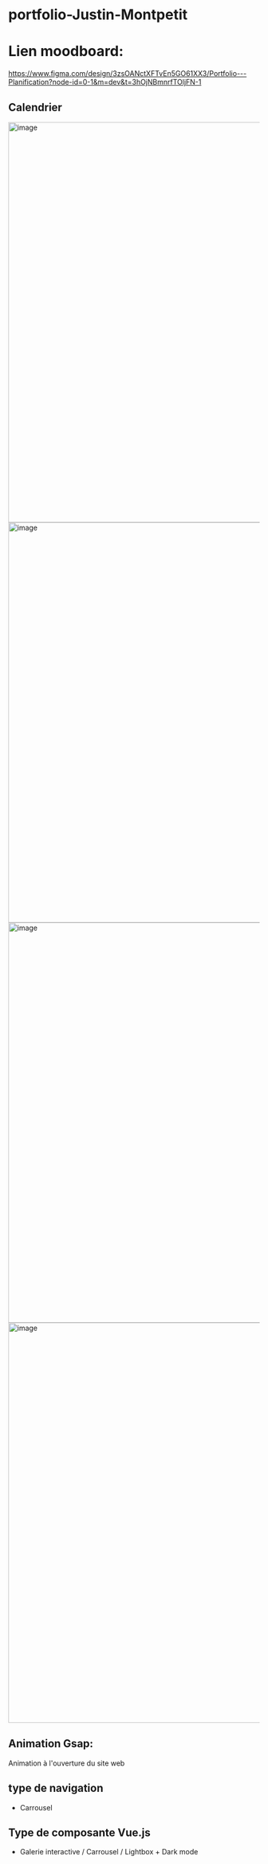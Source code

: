 # portfolio-Justin-Montpetit

# Lien moodboard:

https://www.figma.com/design/3zsOANctXFTvEn5GO61XX3/Portfolio---Planification?node-id=0-1&m=dev&t=3hOjNBmnrfTOljFN-1

## Calendrier

<img width="600" height="800" alt="image" src="https://github.com/user-attachments/assets/4be68b7d-a033-4251-a6aa-86f35b4f8ead" />
<img width="600" height="800" alt="image" src="https://github.com/user-attachments/assets/389472f2-d24b-4e14-898a-632ea109cb35" />
<img width="600" height="800" alt="image" src="https://github.com/user-attachments/assets/939da3ee-ac13-482b-a49e-16b0f0bec34f" />
<img width="600" height="800" alt="image" src="https://github.com/user-attachments/assets/b31c3e9c-a71f-4245-bc1b-c5ece568a111" />

## Animation Gsap:

Animation à l'ouverture du site web

## type de navigation

- Carrousel

## Type de composante Vue.js

- Galerie interactive / Carrousel / Lightbox + Dark mode
